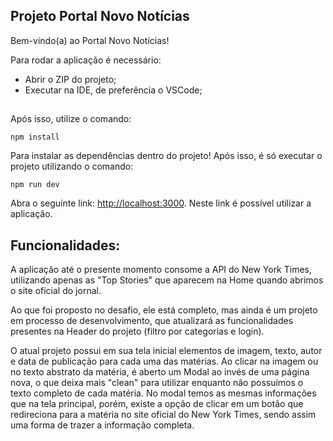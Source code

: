 
## Projeto Portal Novo Notícias
Bem-vindo(a) ao Portal Novo Notícias!

Para rodar a aplicação é necessário:
- Abrir o ZIP do projeto;
- Executar na IDE, de preferência o VSCode;
##
Após isso, utilize o comando:
```
npm install
```
Para instalar as dependências dentro do projeto!
Após isso, é só executar o projeto utilizando o comando:
```
npm run dev
```

Abra o seguinte link: [http://localhost:3000](http://localhost:3000). Neste link é possível utilizar a aplicação.


## Funcionalidades:

A aplicação até o presente momento consome a API do New York Times, utilizando apenas as "Top Stories" que aparecem na Home quando abrimos o site oficial do jornal.

Ao que foi proposto no desafio, ele está completo, mas ainda é um projeto em processo de desenvolvimento, que atualizará as funcionalidades presentes na Header do projeto (filtro por categorias e login).

O atual projeto possui em sua tela inicial elementos de imagem, texto, autor e data de publicação para cada uma das matérias.
Ao clicar na imagem ou no texto abstrato da matéria, é aberto um Modal ao invés de uma página nova, o que deixa mais "clean" para utilizar enquanto não possuímos o texto completo de cada matéria.
No modal temos as mesmas informações que na tela principal, porém, existe a opção de clicar em um botão que redireciona para a matéria no site oficial do New York Times, sendo assim uma forma de trazer a informação completa.

